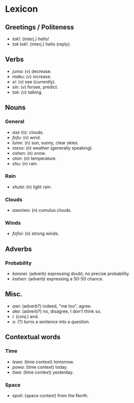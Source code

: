 # Lexicon

## Greetings / Politeness

* *tok!*: (interj.) hello!
* *tok tok!*: (interj.) hello (reply).

## Verbs

* *juma*: (v) decrease.
* *maku*: (v) increase.
* *si*: (v) see (currently).
* *sin*: (v) forsee, predict.
* *tok*: (v) talking.

## Nouns

### General

* *ase* (n): clouds.
* *fofu*: (n) wind.
* *lume*: (n) sun, sunny, clear skies.
* *meso*: (n) weather (generally speaking).
* *oshen*: (n) snow.
* *oton*: (n) temperature.
* *shu*: (n) rain.

### Rain

* *shuta*: (n) light rain.

### Clouds

* *aseniwo*: (n) cumulus clouds.

### Winds

* *fofisi*: (n) strong winds.

## Adverbs

### Probability

* *konewi*: (adverb) expressing doubt, no precise probability.
* *loshen*: (adverb) expressing a 50-50 chance.

## Misc.

* *awi*: (adverb?) indeed, "me too", agree.
* *ake*: (adverb?) no, disagree, I don't think so.
* *i*: (conj.) and.
* *o*: (?) turns a sentence into a question.

## Contextual words

### Time

* *lewa*: (time context) tomorrow.
* *powa*: (time context) today.
* *tiwa*: (time context) yesterday.

### Space

* *epoli*: (space context) from the North.
